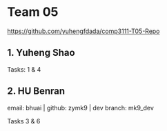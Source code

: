 # Team 05
https://github.com/yuhengfdada/comp3111-T05-Repo

## 1. Yuheng Shao
Tasks: 1 & 4

## 2. HU Benran
email: bhuai | github: zymk9 | dev branch: mk9_dev

Tasks 3 & 6